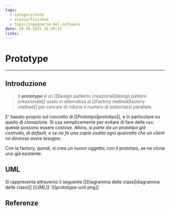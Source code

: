 ```yaml
---
tags:
  - category/note
  - status/finished
  - topic/ingegneria-del-software
date: 20-10-2025 16:39:17
links:
---
```

# Prototype
---
## Introduzione
> Il **prototype** è un [[Design patterns creazionali|design pattern creazionale]] usato in alternativa al [[Factory method|factory method]] per cercare di ridurre il numero di sottoclassi parallele.

E' basato proprio sul concetto di [[Prototipo|prototipo]], e in particolare su quello di _clonazione_. Si usa semplicemente per evitare di fare delle `new`: queste possono essere costose. Allora, _si parte da un prototipo già costruito, di default, e se ne fa una copia esatta ogni qualvolta che un client ne dovesse avere bisogno_.

Con la factory, quindi, si crea un nuovo oggetto; con il prototipo, se ne clona uno già esistente.

## UML
Si rappresenta attraverso il seguente [[Diagramma delle classi|diagramma delle classi]] [[UML]]:
![[prototype-uml.png]]

## Referenze